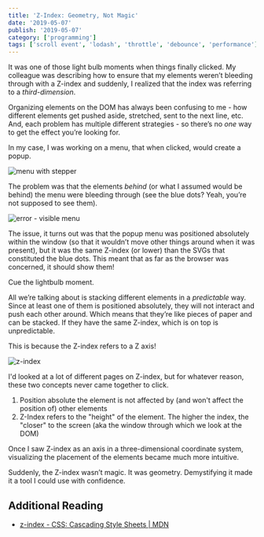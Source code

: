 ```yaml
---
title: 'Z-Index: Geometry, Not Magic'
date: '2019-05-07'
publish: '2019-05-07'
category: ['programming']
tags: ['scroll event', 'lodash', 'throttle', 'debounce', 'performance']
---
```


It was one of those light bulb moments when things finally clicked. My colleague was describing how to ensure that my elements weren’t bleeding through with a Z-index and suddenly, I realized that the index was referring to a _third-dimension_.

Organizing elements on the DOM has always been confusing to me - how different elements get pushed aside, stretched, sent to the next line, etc. And, each problem has multiple different strategies - so there’s no _one_ way to get the effect you’re looking for.

In my case, I was working on a menu, that when clicked, would create a popup.

![menu with stepper](https://res.cloudinary.com/scweiss1/image/upload/v1593194428/code-comments/menu-and-stepper_bu9zxn.png)

The problem was that the elements _behind_ (or what I assumed would be behind) the menu were bleeding through (see the blue dots? Yeah, you’re not supposed to see them).

![error - visible menu](https://res.cloudinary.com/scweiss1/image/upload/v1593194429/code-comments/open-menu-bleed-through_dl3ybn.png)

The issue, it turns out was that the popup menu was positioned absolutely within the window (so that it wouldn’t move other things around when it was present), but it was the same Z-index (or lower) than the SVGs that constituted the blue dots. This meant that as far as the browser was concerned, it should show them!

Cue the lightbulb moment.

All we’re talking about is stacking different elements in a _predictable_ way. Since at least one of them is positioned absolutely, they will not interact and push each other around. Which means that they’re like pieces of paper and can be stacked. If they have the same Z-index, which is on top is unpredictable.

This is because the Z-index refers to a Z axis!

![z-index](https://res.cloudinary.com/scweiss1/image/upload/v1593194428/code-comments/z-index-visualization_xfwggz.png)

I'd looked at a lot of different pages on Z-index, but for whatever reason, these two concepts never came together to click.

1. Position absolute the element is not affected by (and won't affect the position of) other elements
2. Z-Index refers to the "height" of the element. The higher the index, the "closer" to the screen (aka the window through which we look at the DOM)

Once I saw Z-index as an axis in a three-dimensional coordinate system, visualizing the placement of the elements became much more intuitive.

Suddenly, the Z-index wasn’t magic. It was geometry. Demystifying it made it a tool I could use with confidence.

## Additional Reading

-   [z-index - CSS: Cascading Style Sheets | MDN](https://developer.mozilla.org/en-US/docs/Web/CSS/z-index)
